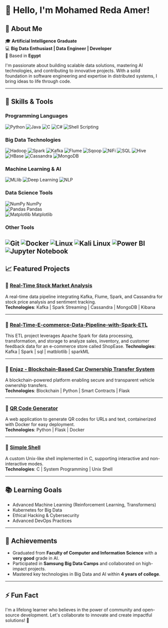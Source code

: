 # 👋 Hello, I'm Mohamed Reda Amer!

## 🚀 About Me
🎓 **Artificial Intelligence Graduate**  
💻 **Big Data Enthusiast | Data Engineer | Developer**  
📍 Based in **Egypt**  

I'm passionate about building scalable data solutions, mastering AI technologies, and contributing to innovative projects. With a solid foundation in software engineering and expertise in distributed systems, I bring ideas to life through code.

---
## 🔧 **Skills & Tools**

### **Programming Languages**  
![Python](https://img.shields.io/badge/Python-3776AB?style=for-the-badge&logo=python&logoColor=white) ![Java](https://img.shields.io/badge/Java-007396?style=for-the-badge&logo=java&logoColor=white) ![C](https://img.shields.io/badge/C-00599C?style=for-the-badge&logo=c&logoColor=white) ![C#](https://img.shields.io/badge/C%23-239120?style=for-the-badge&logo=c-sharp&logoColor=white) ![Shell Scripting](https://img.shields.io/badge/Shell_Scripting-4EAA25?style=for-the-badge&logo=gnu-bash&logoColor=white)

### **Big Data Technologies**  
![Hadoop](https://img.shields.io/badge/Hadoop-66CCFF?style=for-the-badge&logo=apache-hadoop&logoColor=black) ![Spark](https://img.shields.io/badge/Apache%20Spark-E25A1C?style=for-the-badge&logo=apachespark&logoColor=white) ![Kafka](https://img.shields.io/badge/Apache%20Kafka-231F20?style=for-the-badge&logo=apachekafka&logoColor=white) ![Flume](https://img.shields.io/badge/Apache%20Flume-0099CC?style=for-the-badge) ![Sqoop](https://img.shields.io/badge/Apache%20Sqoop-008000?style=for-the-badge) ![NiFi](https://img.shields.io/badge/Apache%20NiFi-007396?style=for-the-badge) ![SQL](https://img.shields.io/badge/SQL-4479A1?style=for-the-badge&logo=postgresql&logoColor=white) ![Hive](https://img.shields.io/badge/Apache%20Hive-FCC624?style=for-the-badge&logo=apachehive&logoColor=black) ![HBase](https://img.shields.io/badge/HBase-DC382D?style=for-the-badge) ![Cassandra](https://img.shields.io/badge/Apache%20Cassandra-1287B1?style=for-the-badge&logo=apachecassandra&logoColor=white) ![MongoDB](https://img.shields.io/badge/MongoDB-47A248?style=for-the-badge&logo=mongodb&logoColor=white)

### **Machine Learning & AI**  
![MLlib](https://img.shields.io/badge/Spark%20MLlib-E25A1C?style=for-the-badge) ![Deep Learning](https://img.shields.io/badge/Deep%20Learning-FF6F00?style=for-the-badge) ![NLP](https://img.shields.io/badge/NLP-0052CC?style=for-the-badge)

### **Data Science Tools**  
![NumPy](https://img.shields.io/badge/NumPy-013243?style=for-the-badge&logo=numpy&logoColor=white) NumPy  
![Pandas](https://img.shields.io/badge/Pandas-150458?style=for-the-badge&logo=pandas&logoColor=white) Pandas  
![Matplotlib](https://img.shields.io/badge/Matplotlib-003B57?style=for-the-badge&logo=matplotlib&logoColor=white) Matplotlib

### **Other Tools**  
![Git](https://img.shields.io/badge/Git-F05032?style=for-the-badge&logo=git&logoColor=white) ![Docker](https://img.shields.io/badge/Docker-2496ED?style=for-the-badge&logo=docker&logoColor=white) ![Linux](https://img.shields.io/badge/Linux-FCC624?style=for-the-badge&logo=linux&logoColor=black) ![Kali Linux](https://img.shields.io/badge/Kali%20Linux-557C87?style=for-the-badge&logo=kali&logoColor=white) ![Power BI](https://img.shields.io/badge/Power%20BI-F2C811?style=for-the-badge&logo=powerbi&logoColor=black) ![Jupyter Notebook](https://img.shields.io/badge/Jupyter-F37626?style=for-the-badge&logo=jupyter&logoColor=white)
---

## 📈 Featured Projects

### 🔗 [Real-Time Stock Market Analysis](https://github.com/Mohamedredaaa/StockMarketAnalysis)
A real-time data pipeline integrating Kafka, Flume, Spark, and Cassandra for stock price analysis and sentiment tracking.  
**Technologies**: Kafka | Spark Streaming | Cassandra | MongoDB | Kibana  

---
### 🔗 [Real-Time-E-commerce-Data-Pipeline-with-Spark-ETL](https://github.com/Mohamedredaaa/Real-Time-E-commerce-Data-Pipeline-with-Spark-ETL)
This ETL project leverages Apache Spark for data processing, transformation, and storage to analyze sales, inventory, and customer feedback data for an e-commerce store called ShopEase. 
**Technologies**: Kafka | Spark  | sql | matblotlib | sparkML  

---

### 🔗 [Enjaz - Blockchain-Based Car Ownership Transfer System](https://github.com/Mohamedredaaa/Enjaz)
A blockchain-powered platform enabling secure and transparent vehicle ownership transfers.  
**Technologies**: Blockchain | Python | Smart Contracts | Flask  

---

### 🔗 [QR Code Generator](https://github.com/Mohamedredaaa/qr-code-gen)
A web application to generate QR codes for URLs and text, containerized with Docker for easy deployment.  
**Technologies**: Python | Flask | Docker  

---

### 🔗 [Simple Shell](https://github.com/Mohamedredaaa/simple_shell)
A custom Unix-like shell implemented in C, supporting interactive and non-interactive modes.  
**Technologies**: C | System Programming | Unix Shell  

---

## 📚 Learning Goals
- Advanced Machine Learning (Reinforcement Learning, Transformers)
- Kubernetes for Big Data
- Ethical Hacking & Cybersecurity
- Advanced DevOps Practices

---

## 🌟 Achievements
- Graduated from **Faculty of Computer and Information Science** with a **very good** grade in AI.
- Participated in **Samsung Big Data Camps** and collaborated on high-impact projects.
- Mastered key technologies in Big Data and AI within **4 years of college**.

---

## ⚡ Fun Fact
I'm a lifelong learner who believes in the power of community and open-source development. Let's collaborate to innovate and create impactful solutions! 🚀
